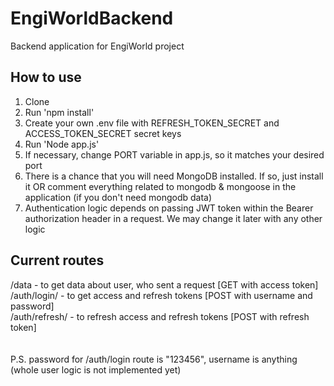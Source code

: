 # EngiWorldBackend
Backend application for EngiWorld project

## How to use

1. Clone
2. Run 'npm install'
3. Create your own .env file with REFRESH_TOKEN_SECRET and ACCESS_TOKEN_SECRET secret keys
4. Run 'Node app.js'
5. If necessary, change PORT variable in app.js, so it matches your desired port
6. There is a chance that you will need MongoDB installed. If so, just install it OR comment everything related to mongodb & mongoose in the application (if you don't need mongodb data)
7. Authentication logic depends on passing JWT token within the Bearer authorization header in a request. We may change it later with any other logic

## Current routes

/data - to get data about user, who sent a request [GET with access token] <br />
/auth/login/ - to get access and refresh tokens [POST with username and password] <br />
/auth/refresh/ - to refresh access and refresh tokens [POST with refresh token] <br />
 <br /> <br />
P.S. password for /auth/login route is "123456", username is anything (whole user logic is not implemented yet)
